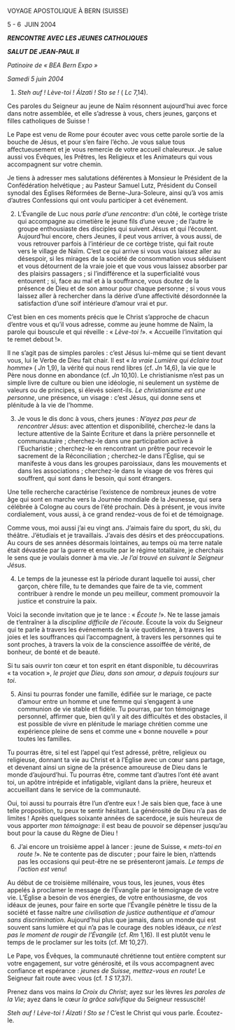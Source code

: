 VOYAGE APOSTOLIQUE À BERN (SUISSE)

5 - 6  JUIN 2004

***RENCONTRE AVEC LES JEUNES CATHOLIQUES***

***SALUT DE JEAN-PAUL II***

*Patinoire de « *BEA Bern Expo* »*

*Samedi 5 juin 2004*

1. *Steh auf ! Lève-toi ! Álzati ! Sto se !* ( *Lc* 7,14).

Ces paroles du Seigneur au jeune de Naïm résonnent aujourd’hui avec force dans notre assemblée, et elle s’adresse à vous, chers jeunes, garçons et filles catholiques de Suisse !

Le Pape est venu de Rome pour écouter avec vous cette parole sortie de la bouche de Jésus, et pour s’en faire l’écho. Je vous salue tous affectueusement et je vous remercie de votre accueil chaleureux. Je salue aussi vos Évêques, les Prêtres, les Religieux et les Animateurs qui vous accompagnent sur votre chemin.

Je tiens à adresser mes salutations déférentes à Monsieur le Président de la Confédération helvétique ; au Pasteur Samuel Lutz, Président du Conseil synodal des Églises Réformées de Berne-Jura-Soleure, ainsi qu’à vos amis d’autres Confessions qui ont voulu participer à cet événement.

2. L’Évangile de Luc nous *parle d’une rencontre*: d’un côté, le cortège triste qui accompagne au cimetière le jeune fils d’une veuve ; de l’autre le groupe enthousiaste des disciples qui suivent Jésus et qui l’écoutent. Aujourd’hui encore, chers Jeunes, il peut vous arriver, à vous aussi, de vous retrouver parfois à l’intérieur de ce cortège triste, qui fait route vers le village de Naïm. C’est ce qui arrive si vous vous laissez aller au désespoir, si les mirages de la société de consommation vous séduisent et vous détournent de la vraie joie et que vous vous laissez absorber par des plaisirs passagers ; si l’indifférence et la superficialité vous entourent ; si, face au mal et à la souffrance, vous doutez de la présence de Dieu et de son amour pour chaque personne ; si vous vous laissez aller à rechercher dans la dérive d’une affectivité désordonnée la satisfaction d’une soif intérieure d’amour vrai et pur.

C’est bien en ces moments précis que le Christ s’approche de chacun d’entre vous et qu’il vous adresse, comme au jeune homme de Naïm, la parole qui bouscule et qui réveille : « *Lève-toi !*». « Accueille l’invitation qui te remet debout !».

Il ne s’agit pas de simples paroles : c’est Jésus lui-même qui se tient devant vous, lui le Verbe de Dieu fait chair. Il est « *la vraie Lumière qui éclaire tout homme*» ( *Jn* 1,9), la vérité qui nous rend libres (cf. *Jn* 14,6), la vie que le Père nous donne en abondance (cf. *Jn* 10,10). Le christianisme n’est pas un simple livre de culture ou bien une idéologie, ni seulement un système de valeurs ou de principes, si élevés soient-ils. *Le christianisme est une personne*, une présence, un visage : c’est Jésus, qui donne sens et plénitude à la vie de l’homme.

3. Je vous le dis donc à vous, chers jeunes : *N’ayez pas peur de rencontrer Jésus*: avec attention et disponibilité, cherchez-le dans la lecture attentive de la Sainte Écriture et dans la prière personnelle et communautaire ; cherchez-le dans une participation active à l’Eucharistie ; cherchez-le en rencontrant un prêtre pour recevoir le sacrement de la Réconciliation ; cherchez-le dans l’Église, qui se manifeste à vous dans les groupes paroissiaux, dans les mouvements et dans les associations ; cherchez-le dans le visage de vos frères qui souffrent, qui sont dans le besoin, qui sont étrangers.

Une telle recherche caractérise l’existence de nombreux jeunes de votre âge qui sont en marche vers la Journée mondiale de la Jeunesse, qui sera célébrée à Cologne au cours de l’été prochain. Dès à présent, je vous invite cordialement, vous aussi, à ce grand rendez-vous de foi et de témoignage.

Comme vous, moi aussi j’ai eu vingt ans. J’aimais faire du sport, du ski, du théâtre. J’étudiais et je travaillais. J’avais des désirs et des préoccupations. Au cours de ses années désormais lointaines, au temps où ma terre natale était dévastée par la guerre et ensuite par le régime totalitaire, je cherchais le sens que je voulais donner à ma vie. *Je l’ai trouvé en suivant le Seigneur Jésus*.

4. Le temps de la jeunesse est la période durant laquelle toi aussi, cher garçon, chère fille, tu te demandes que faire de ta vie, comment contribuer à rendre le monde un peu meilleur, comment promouvoir la justice et construire la paix.

Voici la seconde invitation que je te lance : « *Écoute !*». Ne te lasse jamais de t’entraîner à la *discipline difficile de l’écoute*. Écoute la voix du Seigneur qui te parle à travers les événements de la vie quotidienne, à travers les joies et les souffrances qui l’accompagnent, à travers les personnes qui te sont proches, à travers la voix de la conscience assoiffée de vérité, de bonheur, de bonté et de beauté.

Si tu sais ouvrir ton cœur et ton esprit en étant disponible, tu découvriras « ta vocation », *le projet que Dieu, dans son amour, a depuis toujours sur toi*.

5. Ainsi tu pourras fonder une famille, édifiée sur le mariage, ce pacte d’amour entre un homme et une femme qui s’engagent à une communion de vie stable et fidèle. Tu pourras, par ton témoignage personnel, affirmer que, bien qu’il y ait des difficultés et des obstacles, il est possible de vivre en plénitude le mariage chrétien comme une expérience pleine de sens et comme une « bonne nouvelle » pour toutes les familles.

Tu pourras être, si tel est l’appel qui t’est adressé, prêtre, religieux ou religieuse, donnant ta vie au Christ et à l’Église avec un cœur sans partage, et devenant ainsi un signe de la présence amoureuse de Dieu dans le monde d’aujourd’hui. Tu pourras être, comme tant d’autres l’ont été avant toi, un apôtre intrépide et infatigable, vigilant dans la prière, heureux et accueillant dans le service de la communauté.

Oui, toi aussi tu pourrais être l’un d’entre eux ! Je sais bien que, face à une telle proposition, tu peux te sentir hésitant. La générosité de Dieu n’a pas de limites ! Après quelques soixante années de sacerdoce, je suis heureux de vous apporter *mon témoignage*: il est beau de pouvoir se dépenser jusqu’au bout pour la cause du Règne de Dieu !

6. J’ai encore un troisième appel à lancer : jeune de Suisse, « *mets-toi en route !*». Ne te contente pas de discuter ; pour faire le bien, n’attends pas les occasions qui peut-être ne se présenteront jamais. *Le temps de l’action est venu*!

Au début de ce troisième millénaire, vous tous, les jeunes, vous êtes appelés à proclamer le message de l’Évangile par le témoignage de votre vie. L’Église a besoin de vos énergies, de votre enthousiasme, de vos idéaux de jeunes, pour faire en sorte que l’Évangile pénètre le tissu de la société et fasse naître *une civilisation de justice authentique et d’amour sans discrimination*. Aujourd’hui plus que jamais, dans un monde qui est souvent sans lumière et qui n’a pas le courage des nobles idéaux, *ce n’est pas le moment de rougir de l’Évangile* (cf. *Rm* 1,16). Il est plutôt venu le temps de le proclamer sur les toits (cf. *Mt* 10,27).

Le Pape, vos Évêques, la communauté chrétienne tout entière comptent sur votre engagement, sur votre générosité, et ils vous accompagnent avec confiance et espérance : *jeunes de Suisse, mettez-vous en route*! Le Seigneur fait route avec vous (cf. *1 S* 17,37).

Prenez dans vos mains *la Croix du Christ*; ayez sur les lèvres *les paroles de la Vie*; ayez dans le cœur *la grâce salvifique* du Seigneur ressuscité!

*Steh auf ! Lève-toi ! Álzati ! Sto se !* C’est le Christ qui vous parle. Écoutez-le.